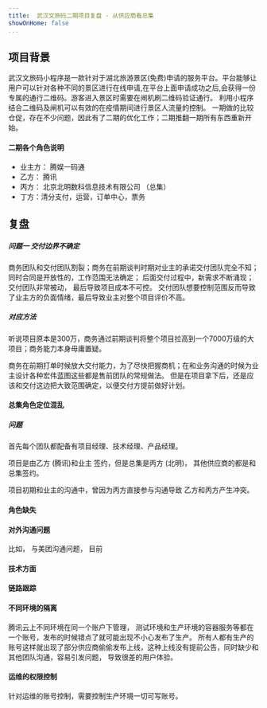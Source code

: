 ```yaml
---
title:  武汉文旅码二期项目复盘 - 从供应商看总集
showOnHome: false
...
```


## 项目背景
武汉文旅码小程序是一款针对于湖北旅游景区(免费)申请的服务平台。平台能够让用户可以针对各种不同的景区进行在线申请,在平台上面申请成功之后,会获得一份专属的通行二维码。游客进入景区时需要在闸机刷二维码验证通行。 利用小程序结合二维码及闸机可以有效的在疫情期间进行景区人流量的控制。 一期做的比较仓促，存在不少问题，因此有了二期的优化工作；二期推翻一期所有东西重新开始。  

#### 二期各个角色说明
 - 业主方： 腾娱一码通 
 - 乙方： 腾讯
 - 丙方： 北京北明数科信息技术有限公司 （总集）
 - 丁方：清分支付，运营，订单中心，票务

## 复盘

##### 问题一 交付边界不确定
商务团队和交付团队割裂；商务在前期谈判时期对业主的承诺交付团队完全不知；同时合同是开放性的，工作范围无法确定； 后面交付过程中，新需求不断涌现；交付团队非常被动， 最后导致项目成本不可控。 交付团队想要控制范围反而导致了业主方的负面情绪，最后导致业主对整个项目评价不高。

##### 对应方法
听说项目原本是300万，商务通过前期谈判将整个项目拉高到一个7000万级的大项目；商务能力本身毋庸置疑。

商务在前期打单时候放大交付能力，为了尽快把握商机；在和业务沟通的时候为业主设计各种宏伟蓝图这些都是售前团队的常规做法。 但是在项目拿下后，还是应该和交付这边把大致范围确定，以便交付方提前做好计划。


#### 总集角色定位混乱

##### 问题
首先每个团队都配备有项目经理、技术经理、产品经理。

项目是由乙方 (腾讯)和业主 签约，但是总集是丙方 (北明)， 其他供应商的都是和总集签约。 

项目初期和业主的沟通中，曾因为丙方直接参与沟通导致 乙方和丙方产生冲突。 


#### 角色缺失


#### 对外沟通问题

比如， 与美团沟通问题， 目前


#### 技术方面

#### 链路跟踪

#### 不同环境的隔离
腾讯云上不同环境在同一个账户下管理， 测试环境和生产环境的容器服务等都在一个账号，发布的时候错点了就可能出现不小心发布了生产。 所有人都有生产的账号这样就出现了部分供应商偷偷发布上线，这种上线没有提前公告，同时缺少和其他团队沟通，容易引发问题， 导致很差的用户体验。



#### 运维的权限控制

针对运维的账号控制，需要控制生产环境一切可写账号。
